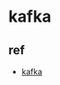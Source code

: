 # kafka




## ref

- [kafka](https://www.ibm.com/developerworks/cn/java/j-set-up-a-reliable-high-performant-distributed-messaging-infrastructure-with-kafka/index.html)
